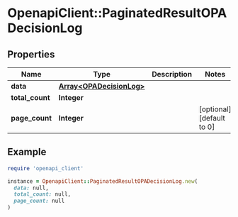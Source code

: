# OpenapiClient::PaginatedResultOPADecisionLog

## Properties

| Name | Type | Description | Notes |
| ---- | ---- | ----------- | ----- |
| **data** | [**Array&lt;OPADecisionLog&gt;**](OPADecisionLog.md) |  |  |
| **total_count** | **Integer** |  |  |
| **page_count** | **Integer** |  | [optional][default to 0] |

## Example

```ruby
require 'openapi_client'

instance = OpenapiClient::PaginatedResultOPADecisionLog.new(
  data: null,
  total_count: null,
  page_count: null
)
```


